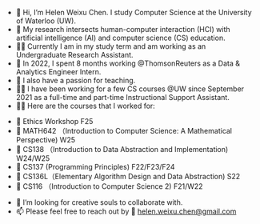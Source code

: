 - 👋 Hi, I’m Helen Weixu Chen. I study Computer Science at the University of Waterloo (UW). 
- 👀 My research intersects human-computer interaction (HCI) with artificial intelligence (AI) and computer science (CS) education.
- 🧑‍🎓 Currently I am in my study term and am working as an Undergraduate Research Assistant. 
- 👔 In 2022, I spent 8 months working @ThomsonReuters as a Data & Analytics Engineer Intern.
- 🌱 I also have a passion for teaching. 
- 👩‍🏫 I have been working for a few CS courses @UW since September 2021 as a full-time and part-time Instructional Support Assistant.
- 👩‍🏫 Here are the courses that I worked for:
* 📖 Ethics Workshop F25
* 📖 MATH642 （Introduction to Computer Science: A Mathematical Perspective) W25
* 📖 CS138 （Introduction to Data Abstraction and Implementation) W24/W25
* 📖 CS137 (Programming Principles) F22/F23/F24
* 📖 CS136L（Elementary Algorithm Design and Data Abstraction) S22
* 📖 CS116 （Introduction to Computer Science 2) F21/W22
- 💞️ I’m looking for creative souls to collaborate with.
- 📫 Please feel free to reach out by 📧 helen.weixu.chen@gmail.com

<!---
w352chen/w352chen is a ✨ special ✨ repository because its `README.md` (this file) appears on your GitHub profile.
You can click the Preview link to take a look at your changes.
--->
